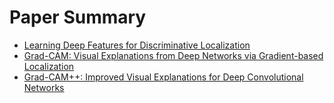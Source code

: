 # Paper Summary
- [Learning Deep Features for Discriminative Localization](https://arxiv.org/pdf/1512.04150.pdf)
- [Grad-CAM: Visual Explanations from Deep Networks via Gradient-based Localization](https://arxiv.org/pdf/1610.02391.pdf)
- [Grad-CAM++: Improved Visual Explanations for Deep Convolutional Networks](https://arxiv.org/pdf/1710.11063.pdf)
